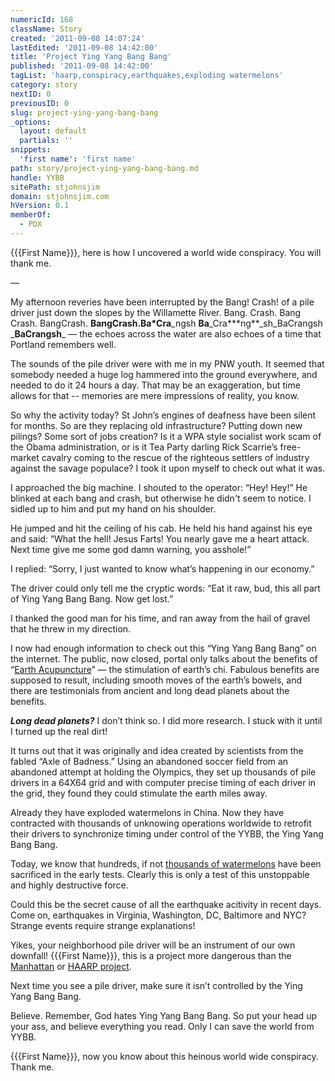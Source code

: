 ```yaml
---
numericId: 168
className: Story
created: '2011-09-08 14:07:24'
lastEdited: '2011-09-08 14:42:00'
title: 'Project Ying Yang Bang Bang'
published: '2011-09-08 14:42:00'
tagList: 'haarp,conspiracy,earthquakes,exploding watermelons'
category: story
nextID: 0
previousID: 0
slug: project-ying-yang-bang-bang
_options:
  layout: default
  partials: ''
snippets:
  'first name': 'first name'
path: story/project-ying-yang-bang-bang.md
handle: YYBB
sitePath: stjohnsjim
domain: stjohnsjim.com
hVersion: 0.1
memberOf:
  - PDX
---
```


{{{First Name}}}, here is how I uncovered a world wide conspiracy. You will thank me.

—

My afternoon reveries have been interrupted by the Bang! Crash! of a pile driver just down the slopes by the Willamette River. Bang. Crash. Bang Crash. BangCrash. **BangCrash.**Ba**\*Cra**\_ngsh **Ba**\_Cra**\*ng**_sh_BaCrangsh _**BaCrangsh**\_ — the echoes across the water are also echoes of a time that Portland remembers well.

The sounds of the pile driver were with me in my PNW youth. It seemed that somebody needed a huge log hammered into the ground everywhere, and needed to do it 24 hours a day. That may be an exaggeration, but time allows for that -- memories are mere impressions of reality, you know.

So why the activity today? St John’s engines of deafness have been silent for months. So are they replacing old infrastructure? Putting down new pilings? Some sort of jobs creation? Is it a WPA style socialist work scam of the Obama administration, or is it Tea Party darling Rick Scarrie’s free-market cavalry coming to the rescue of the righteous settlers of industry against the savage populace? I took it upon myself to check out what it was.

I approached the big machine. I shouted to the operator: “Hey! Hey!” He blinked at each bang and crash, but otherwise he didn't seem to notice. I sidled up to him and put my hand on his shoulder.

He jumped and hit the ceiling of his cab. He held his hand against his eye and said: “What the hell! Jesus Farts! You nearly gave me a heart attack. Next time give me some god damn warning, you asshole!”

I replied: “Sorry, I just wanted to know what’s happening in our economy.”

The driver could only tell me the cryptic words: “Eat it raw, bud, this all part of Ying Yang Bang Bang. Now get lost.”

I thanked the good man for his time, and ran away from the hail of gravel that he threw in my direction.

I now had enough information to check out this “Ying Yang Bang Bang” on the internet. The public, now closed, portal only talks about the benefits of “[Earth Acupuncture][0]” — the stimulation of earth’s chi. Fabulous benefits are supposed to result, including smooth moves of the earth’s bowels, and there are testimonials from ancient and long dead planets about the benefits.

_**Long dead planets?**_ I don’t think so. I did more research. I stuck with it until I turned up the real dirt!

It turns out that it was originally and idea created by scientists from the fabled “Axle of Badness.” Using an abandoned soccer field from an abandoned attempt at holding the Olympics, they set up thousands of pile drivers in a 64X64 grid and with computer precise timing of each driver in the grid, they found they could stimulate the earth miles away.

Already they have exploded watermelons in China. Now they have contracted with thousands of unknowing operations worldwide to retrofit their drivers to synchronize timing under control of the YYBB, the Ying Yang Bang Bang.

Today, we know that hundreds, if not [thousands of watermelons][1] have been sacrificed in the early tests. Clearly this is only a test of this unstoppable and highly destructive force.

Could this be the secret cause of all the earthquake acitivity in recent days. Come on, earthquakes in Virginia, Washington, DC, Baltimore and NYC? Strange events require strange explanations!

Yikes, your neighborhood pile driver will be an instrument of our own downfall! {{{First Name}}}, this is a project more dangerous than the [Manhattan][2] or [HAARP project][3].

Next time you see a pile driver, make sure it isn’t controlled by the Ying Yang Bang Bang.

Believe. Remember, God hates Ying Yang Bang Bang. So put your head up your ass, and believe everything you read. Only I can save the world from YYBB.

{{{First Name}}}, now you know about this heinous world wide conspiracy. Thank me.

[0]: http://earthacupuncture.info/
[1]: http://www.bbc.co.uk/news/world-asia-pacific-13421374
[2]: http://www.youtube.com/watch?v=16heorrfsgY&feature=related
[3]: http://www.google.com/search?rls=en&q=haarp+conspiracy&ie=UTF-8&oe=UTF-8
